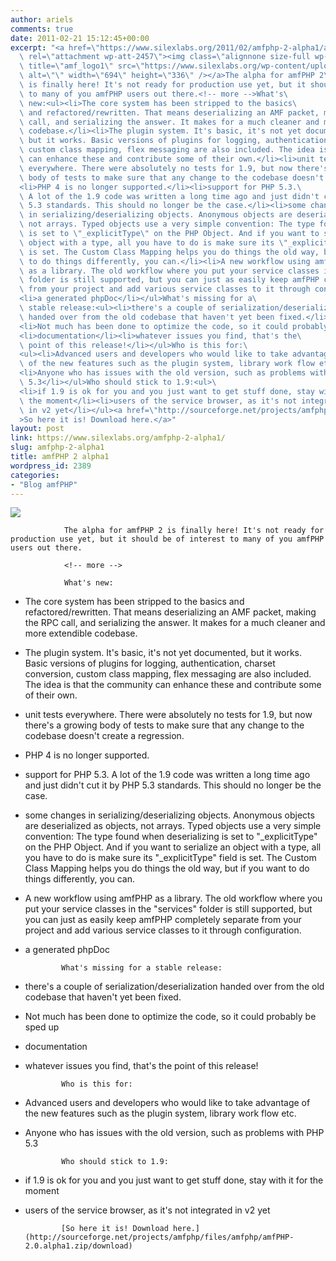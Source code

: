 ```yaml
---
author: ariels
comments: true
date: 2011-02-21 15:12:45+00:00
excerpt: "<a href=\"https://www.silexlabs.org/2011/02/amfphp-2-alpha1/amf_logo1/\"\
  \ rel=\"attachment wp-att-2457\"><img class=\"alignnone size-full wp-image-2457\"\
  \ title=\"amf_logo1\" src=\"https://www.silexlabs.org/wp-content/uploads/2011/02/amf_logo1.jpg\"\
  \ alt=\"\" width=\"694\" height=\"336\" /></a>The alpha for amfPHP 2\
  \ is finally here! It's not ready for production use yet, but it should be of interest\
  \ to many of you amfPHP users out there.<!-- more -->What's\
  \ new:<ul><li>The core system has been stripped to the basics\
  \ and refactored/rewritten. That means deserializing an AMF packet, making the RPC\
  \ call, and serializing the answer. It makes for a much cleaner and more extendible\
  \ codebase.</li><li>The plugin system. It's basic, it's not yet documented,\
  \ but it works. Basic versions of plugins for logging, authentication, charset conversion,\
  \ custom class mapping, flex messaging are also included. The idea is that the community\
  \ can enhance these and contribute some of their own.</li><li>unit tests\
  \ everywhere. There were absolutely no tests for 1.9, but now there's a growing\
  \ body of tests to make sure that any change to the codebase doesn't create a regression.</li>\
  <li>PHP 4 is no longer supported.</li><li>support for PHP 5.3.\
  \ A lot of the 1.9 code was written a long time ago and just didn't cut it by PHP\
  \ 5.3 standards. This should no longer be the case.</li><li>some changes\
  \ in serializing/deserializing objects. Anonymous objects are deserialized as objects,\
  \ not arrays. Typed objects use a very simple convention: The type found when deserializing\
  \ is set to \"_explicitType\" on the PHP Object. And if you want to serialize an\
  \ object with a type, all you have to do is make sure its \"_explicitType\" field\
  \ is set. The Custom Class Mapping helps you do things the old way, but if you want\
  \ to do things differently, you can.</li><li>A new workflow using amfPHP\
  \ as a library. The old workflow where you put your service classes in the \"services\"\
  \ folder is still supported, but you can just as easily keep amfPHP completely separate\
  \ from your project and add various service classes to it through configuration.</li>\
  <li>a generated phpDoc</li></ul>What's missing for a\
  \ stable release:<ul><li>there's a couple of serialization/deserialization\
  \ handed over from the old codebase that haven't yet been fixed.</li>\
  <li>Not much has been done to optimize the code, so it could probably be sped up</li>\
  <li>documentation</li><li>whatever issues you find, that's the\
  \ point of this release!</li></ul>Who is this for:\
  <ul><li>Advanced users and developers who would like to take advantage\
  \ of the new features such as the plugin system, library work flow etc.</li>\
  <li>Anyone who has issues with the old version, such as problems with PHP\
  \ 5.3</li></ul>Who should stick to 1.9:<ul>\
  <li>if 1.9 is ok for you and you just want to get stuff done, stay with it for\
  \ the moment</li><li>users of the service browser, as it's not integrated\
  \ in v2 yet</li></ul><a href=\"http://sourceforge.net/projects/amfphp/files/amfphp/amfPHP-2.0.alpha1.zip/download\"\
  >So here it is! Download here.</a>"
layout: post
link: https://www.silexlabs.org/amfphp-2-alpha1/
slug: amfphp-2-alpha1
title: amfPHP 2 alpha1
wordpress_id: 2389
categories:
- "Blog amfPHP"
---
```


[![](https://www.silexlabs.org/wp-content/uploads/2011/02/amf_logo1.jpg)](https://www.silexlabs.org/2011/02/amfphp-2-alpha1/amf_logo1/)

				The alpha for amfPHP 2 is finally here! It's not ready for production use yet, but it should be of interest to many of you amfPHP users out there.

				<!-- more -->

				What's new:




  * The core system has been stripped to the basics and refactored/rewritten. That means deserializing an AMF packet, making the RPC call, and serializing the answer. It makes for a much cleaner and more extendible codebase.


  * The plugin system. It's basic, it's not yet documented, but it works. Basic versions of plugins for logging, authentication, charset conversion, custom class mapping, flex messaging are also included. The idea is that the community can enhance these and contribute some of their own.


  * unit tests everywhere. There were absolutely no tests for 1.9, but now there's a growing body of tests to make sure that any change to the codebase doesn't create a regression.


  * PHP 4 is no longer supported.


  * support for PHP 5.3. A lot of the 1.9 code was written a long time ago and just didn't cut it by PHP 5.3 standards. This should no longer be the case.


  * some changes in serializing/deserializing objects. Anonymous objects are deserialized as objects, not arrays. Typed objects use a very simple convention: The type found when deserializing is set to "_explicitType" on the PHP Object. And if you want to serialize an object with a type, all you have to do is make sure its "_explicitType" field is set. The Custom Class Mapping helps you do things the old way, but if you want to do things differently, you can.


  * A new workflow using amfPHP as a library. The old workflow where you put your service classes in the "services" folder is still supported, but you can just as easily keep amfPHP completely separate from your project and add various service classes to it through configuration.


  * a generated phpDoc


				What's missing for a stable release:


  * there's a couple of serialization/deserialization handed over from the old codebase that haven't yet been fixed.


  * Not much has been done to optimize the code, so it could probably be sped up


  * documentation


  * whatever issues you find, that's the point of this release!


				Who is this for:


  * Advanced users and developers who would like to take advantage of the new features such as the plugin system, library work flow etc.


  * Anyone who has issues with the old version, such as problems with PHP 5.3


				Who should stick to 1.9:


  * if 1.9 is ok for you and you just want to get stuff done, stay with it for the moment


  * users of the service browser, as it's not integrated in v2 yet


				[So here it is! Download here.](http://sourceforge.net/projects/amfphp/files/amfphp/amfPHP-2.0.alpha1.zip/download)
